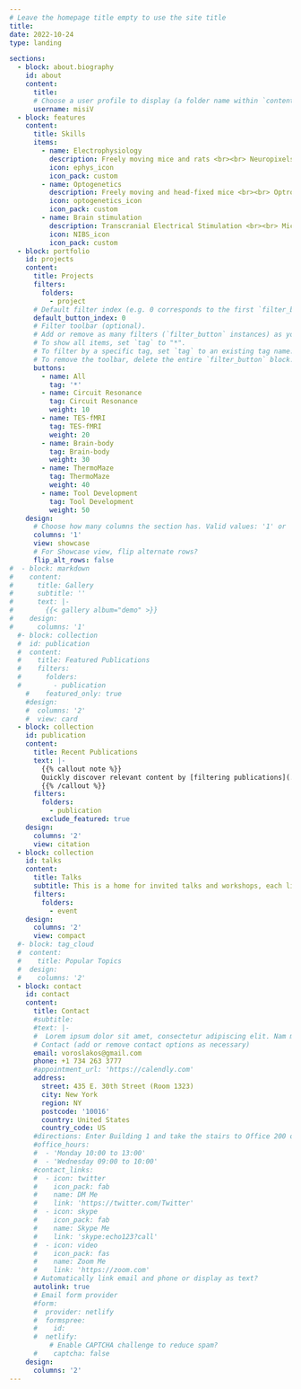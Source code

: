 ```yaml
---
# Leave the homepage title empty to use the site title
title:
date: 2022-10-24
type: landing

sections:
  - block: about.biography
    id: about
    content:
      title: 
      # Choose a user profile to display (a folder name within `content/authors/`)
      username: misiV
  - block: features
    content:
      title: Skills
      items:
        - name: Electrophysiology
          description: Freely moving mice and rats <br><br> Neuropixels 2.0 <br> Silicon probes <br> Flexible probes
          icon: ephys_icon
          icon_pack: custom
        - name: Optogenetics
          description: Freely moving and head-fixed mice <br><br> Optrodes <br> μLED probe <br> Waveguide probe
          icon: optogenetics_icon
          icon_pack: custom
        - name: Brain stimulation
          description: Transcranial Electrical Stimulation <br><br> Mice <br> Rats <br> Humans
          icon: NIBS_icon
          icon_pack: custom
  - block: portfolio
    id: projects
    content:
      title: Projects
      filters:
        folders:
          - project
      # Default filter index (e.g. 0 corresponds to the first `filter_button` instance below).
      default_button_index: 0
      # Filter toolbar (optional).
      # Add or remove as many filters (`filter_button` instances) as you like.
      # To show all items, set `tag` to "*".
      # To filter by a specific tag, set `tag` to an existing tag name.
      # To remove the toolbar, delete the entire `filter_button` block.
      buttons:
        - name: All
          tag: '*'
        - name: Circuit Resonance
          tag: Circuit Resonance
          weight: 10
        - name: TES-fMRI
          tag: TES-fMRI
          weight: 20
        - name: Brain-body 
          tag: Brain-body
          weight: 30
        - name: ThermoMaze 
          tag: ThermoMaze
          weight: 40
        - name: Tool Development 
          tag: Tool Development
          weight: 50
    design:
      # Choose how many columns the section has. Valid values: '1' or '2'.
      columns: '1'
      view: showcase
      # For Showcase view, flip alternate rows?
      flip_alt_rows: false
#  - block: markdown
#    content:
#      title: Gallery
#      subtitle: ''
#      text: |-
#        {{< gallery album="demo" >}}
#    design:
#      columns: '1'
  #- block: collection
  #  id: publication
  #  content:
  #    title: Featured Publications
  #    filters:
  #      folders:
  #        - publication
    #    featured_only: true
    #design:
    #  columns: '2'
    #  view: card
  - block: collection
    id: publication
    content:
      title: Recent Publications
      text: |-
        {{% callout note %}}
        Quickly discover relevant content by [filtering publications](./publication/).
        {{% /callout %}}
      filters:
        folders:
          - publication
        exclude_featured: true
    design:
      columns: '2'
      view: citation
  - block: collection
    id: talks
    content:
      title: Talks
      subtitle: This is a home for invited talks and workshops, each linked with accompanying materials.
      filters:
        folders:
          - event
    design:
      columns: '2'
      view: compact
  #- block: tag_cloud
  #  content:
  #    title: Popular Topics
  #  design:
  #    columns: '2'
  - block: contact
    id: contact
    content:
      title: Contact
      #subtitle:
      #text: |-
      #  Lorem ipsum dolor sit amet, consectetur adipiscing elit. Nam mi diam, venenatis ut magna et, vehicula efficitur enim.
      # Contact (add or remove contact options as necessary)
      email: voroslakos@gmail.com
      phone: +1 734 263 3777
      #appointment_url: 'https://calendly.com'
      address:
        street: 435 E. 30th Street (Room 1323)
        city: New York
        region: NY
        postcode: '10016'
        country: United States
        country_code: US
      #directions: Enter Building 1 and take the stairs to Office 200 on Floor 2
      #office_hours:
      #  - 'Monday 10:00 to 13:00'
      #  - 'Wednesday 09:00 to 10:00'
      #contact_links:
      #  - icon: twitter
      #    icon_pack: fab
      #    name: DM Me
      #    link: 'https://twitter.com/Twitter'
      #  - icon: skype
      #    icon_pack: fab
      #    name: Skype Me
      #    link: 'skype:echo123?call'
      #  - icon: video
      #    icon_pack: fas
      #    name: Zoom Me
      #    link: 'https://zoom.com'
      # Automatically link email and phone or display as text?
      autolink: true
      # Email form provider
      #form:
      #  provider: netlify
      #  formspree:
      #    id:
      #  netlify:
          # Enable CAPTCHA challenge to reduce spam?
      #    captcha: false
    design:
      columns: '2'
---
```

